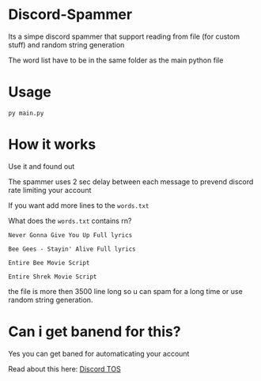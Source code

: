[Discord TOS]: https://support.discord.com/hc/en-us/articles/115002192352-Automated-user-accounts-self-bots-
# Discord-Spammer

Its a simpe discord spammer that support reading from file (for custom stuff) and random string generation

The word list have to be in the same folder as the main python file

# Usage

`py main.py`

# How it works

Use it and found out 

The spammer uses 2 sec delay between each message to prevend discord rate limiting your account 

If you want add more lines to the `words.txt` 

What does the `words.txt` contains rn?

`Never Gonna Give You Up Full lyrics` 

`Bee Gees - Stayin' Alive Full lyrics`

`Entire Bee Movie Script`

`Entire Shrek Movie Script`

the file is more then 3500 line long so u can spam for a long time or use random string generation.

# Can i get banend for this?

Yes you can get baned for automaticating your account

Read about this here: [Discord TOS]

